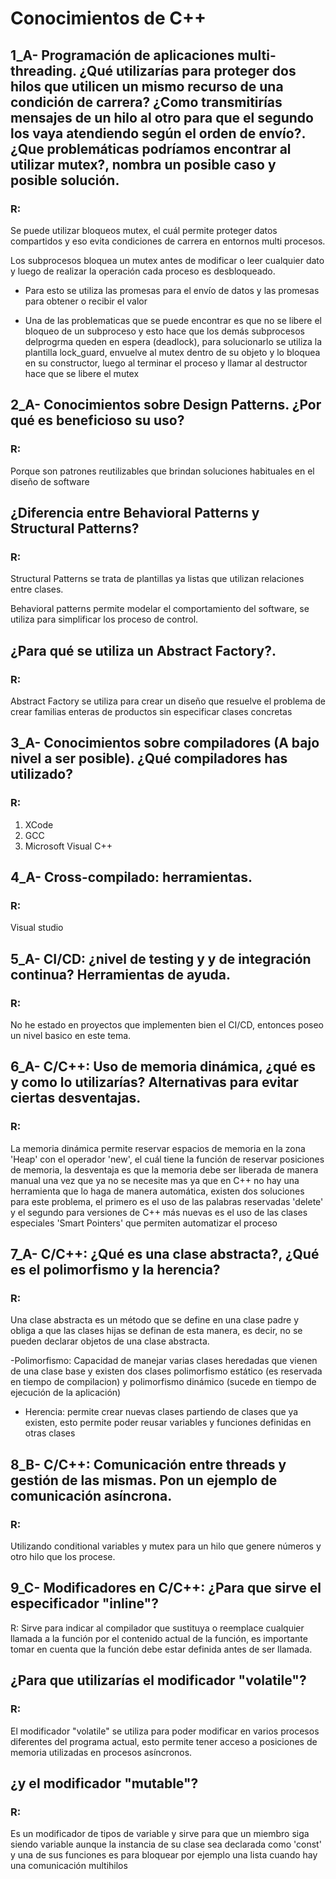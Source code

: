 # Conocimientos de C++

## 1_A- Programación de aplicaciones multi-threading. ¿Qué utilizarías para proteger dos hilos que utilicen un mismo recurso de una condición de carrera? ¿Como transmitirías mensajes de un hilo al otro para que el segundo los vaya atendiendo según el orden de envío?. ¿Que problemáticas podríamos encontrar al utilizar mutex?, nombra un posible caso y posible solución.

### R:

Se puede utilizar bloqueos mutex, el cuál permite proteger datos compartidos y eso evita condiciones de carrera en entornos multi procesos.

Los subprocesos bloquea un mutex antes de modificar o leer cualquier dato y luego de realizar la operación cada proceso es desbloqueado.

- Para esto se utiliza las promesas para el envío de datos y las promesas para obtener o recibir el valor

- Una de las problematicas que se puede encontrar es que no se libere el bloqueo de un subproceso y esto hace que los demás subprocesos delprogrma queden en espera (deadlock), para solucionarlo se utiliza la plantilla lock_guard, envuelve al mutex dentro de su objeto y lo bloquea en su constructor, luego al terminar el proceso y llamar al destructor hace que se libere el mutex

## 2_A- Conocimientos sobre Design Patterns. ¿Por qué es beneficioso su uso?

### R:

Porque son patrones reutilizables que brindan soluciones habituales en el diseño de software

## ¿Diferencia entre Behavioral Patterns y Structural Patterns?

### R:

Structural Patterns se trata de plantillas ya listas que utilizan relaciones entre clases.

Behavioral patterns permite modelar el comportamiento del software, se utiliza para simplificar los proceso de control.

## ¿Para qué se utiliza un Abstract Factory?.

### R:

Abstract Factory se utiliza para crear un diseño que resuelve el problema de crear familias enteras de productos sin especificar clases concretas

## 3_A- Conocimientos sobre compiladores (A bajo nivel a ser posible). ¿Qué compiladores has utilizado?

### R:

1. XCode
2. GCC
3. Microsoft Visual C++

## 4_A- Cross-compilado: herramientas.

### R:

Visual studio

## 5_A- CI/CD: ¿nivel de testing y y de integración continua? Herramientas de ayuda.

### R:

No he estado en proyectos que implementen bien el CI/CD, entonces poseo un nivel basico en este tema.

## 6_A- C/C++: Uso de memoria dinámica, ¿qué es y como lo utilizarías? Alternativas para evitar ciertas desventajas.

### R:

La memoria dinámica permite reservar espacios de memoria en la zona 'Heap' con el operador 'new', el cuál tiene la función de reservar posiciones de memoria, la desventaja es que la memoria debe ser liberada de manera manual una vez que ya no se necesite mas ya que en C++ no hay una herramienta que lo haga de manera automática, existen dos soluciones para este problema, el primero es el uso de las palabras reservadas 'delete' y el segundo para versiones de C++ más nuevas es el uso de las clases especiales 'Smart Pointers' que permiten automatizar el proceso

## 7_A- C/C++: ¿Qué es una clase abstracta?, ¿Qué es el polimorfismo y la herencia?

### R:

Una clase abstracta es un método que se define en una clase padre y obliga a que las clases hijas se definan de esta manera, es decir, no se pueden declarar objetos de una clase abstracta.

-Polimorfismo: Capacidad de manejar varias clases heredadas que vienen de una clase base y existen dos clases polimorfismo estático (es reservada en tiempo de compilacion) y polimorfismo dinámico (sucede en tiempo de ejecución de la aplicación)

- Herencia: permite crear nuevas clases partiendo de clases que ya existen, esto permite poder reusar variables y funciones definidas en otras clases

## 8_B- C/C++: Comunicación entre threads y gestión de las mismas. Pon un ejemplo de comunicación asíncrona.

### R:

Utilizando conditional variables y mutex para un hilo que genere números y otro hilo que los procese.

## 9_C- Modificadores en C/C++: ¿Para que sirve el especificador "inline"?

R: Sirve para indicar al compilador que sustituya o reemplace cualquier llamada a la función por el contenido actual de la función, es importante tomar en cuenta que la función debe estar definida antes de ser llamada.

## ¿Para que utilizarías el modificador "volatile"?

### R:

El modificador "volatile" se utiliza para poder modificar en varios procesos diferentes del programa actual, esto permite tener acceso a posiciones de memoria utilizadas en procesos asíncronos.

## ¿y el modificador "mutable"?

### R:

Es un modificador de tipos de variable y sirve para que un miembro siga siendo variable aunque la instancia de su clase sea declarada como 'const' y una de sus funciones es para bloquear por ejemplo una lista cuando hay una comunicación multihilos
